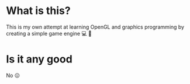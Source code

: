 # What is this?
This is my own attempt at learning OpenGL and graphics programming by creating a simple game engine :computer: :bridge_at_night:

# Is it any good 
No :confounded:
